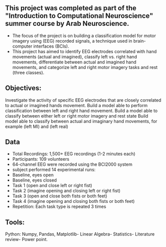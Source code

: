 ## This project was completed as part of the "Introduction to Computational Neuroscience" summer course by Arab Neuroscience. 
- The focus of the project is on building a classification model for motor imagery using (EEG) recorded signals, a technique used in brain-computer interfaces (BCIs).
- This project has aimed to identify EEG electrodes correlated with hand movements (actual and 
imagined), classify left vs. right hand movements, differentiate between actual and imagined hand movements, and categorize left and right motor imagery tasks and rest (three classes). 
## Objectives:
Investigate the activity of specific EEG electrodes that are closely correlated to actual or imagined hands movement.
Build a model able to perform classification between left and right hand movement.
Build a model able to classify between either left or right motor imagery and rest state
Build model able to classify between actual and imaginary hand movements, for example (left MI) and (left real)
## Data 
-  Total Recordings: 1,500+ EEG recordings (1-2 minutes each)
- Participants: 109 volunteers
- 64-channel EEG were recorded using the BCI2000 system 
- subject performed 14 experimental runs:
- Baseline, eyes open
- Baseline, eyes closed
- Task 1 (open and close left or right fist)
- Task 2 (imagine opening and closing left or right fist)
- Task 3 (open and close both fists or both feet)
- Task 4 (imagine opening and closing both fists or both feet)
- Repetition: Each task type is repeated 3 times
## Tools: 
Python: Numpy, Pandas, Matplotlib- Linear Algebra- Statistics- Literature review- Power point.


